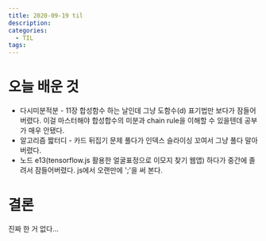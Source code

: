 ```yaml
---
title: 2020-09-19 til
description:
categories:
  - TIL
tags:
---
```


# 오늘 배운 것
- 다시미분적분 - 11장 합성함수 하는 날인데 그냥 도함수(d) 표기법만 보다가 잠들어버렸다. 이걸 마스터해야 합성합수의 미분과 chain rule을 이해할 수 있을텐데 공부가 매우 안됐다.
- 알고리즘 짧터디 - 카드 뒤집기 문제 풀다가 인덱스 슬라이싱 꼬여서 그냥 풀다 말아버렸다.
- 노드 e13(tensorflow.js 활용한 얼굴표정으로 이모지 찾기 웹앱) 하다가 중간에 졸려서 잠들어버렸다. js에서 오랜만에 ';'을 써 본다.

# 결론
진짜 한 거 없다...